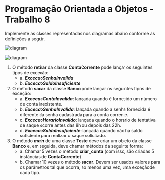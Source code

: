 # Programação Orientada a Objetos - Trabalho 8
Implemente as classes representadas nos diagramas abaixo conforme as definições a seguir.

![diagram](https://user-images.githubusercontent.com/51892110/89721902-fc666400-d9b8-11ea-81b5-f288eacdd4db.png)

![diagram](https://user-images.githubusercontent.com/51892110/89721907-0d16da00-d9b9-11ea-9fdf-b35651ca0f5f.png)

1. O método **retirar** da classe **ContaCorrente** pode lançar os seguintes tipos de exceção:
    - a. ***ExcecaoSenhaInvalida***
    - b. ***ExcecaoSaldoInsuficiente***
2. O método **sacar** da classe **Banco** pode lançar  os seguintes tipos de exceção:
    - a. ***ExcecaoContaInvalida***: lançada quando é fornecido um número de conta inexistente.
    - b. ***ExcecaoSenhaInvalida***: lançada quando a senha fornecida é diferente da senha cadastrada para a conta
    corrente.
    - c. ***ExcecaoHorarioInvalido***: lançada quando o horário de tentativa de saque ocorre antes das 8h ou depois
    das 22h.
    - d. ***ExcecaoSaldoInsuficiente***: lançada quando não há saldo suficiente para realizar o saque solicitado.
3. O método ***main*** de uma classe **Teste** deve criar um objeto da classe **Banco** e, em seguida, deve chamar
métodos da seguinte forma:
    - a. Chamar 5 vezes o método **criar_conta** (com isso, são criadas 5 instâncias de **ContaCorrente**)
    - b. Chamar 10 vezes o método **sacar**. Devem ser usados valores para os parâmetros tal que ocorra, ao menos uma
    vez, uma exceçãode cada tipo.